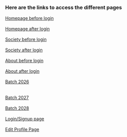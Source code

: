 <h3>   Here are the links to access the different pages    </h3>


[Homepage before login ](https://priyaranjan2902.github.io/CE-bootcamp-pages/pages/HomePage/home-page_before) <br>           
[Homepage after login ](https://priyaranjan2902.github.io/CE-bootcamp-pages/pages/HomePage/home-page-after)  <br>          
[Society before login ](https://priyaranjan2902.github.io/CE-bootcamp-pages/pages/society/society_before)   <br>
<br> [Society after login ](https://priyaranjan2902.github.io/CE-bootcamp-pages/pages/society/society-after)    <br>      
[About before login ](https://priyaranjan2902.github.io/CE-bootcamp-pages/pages/About_Page1/about-before)   <br>
<br> [About after login ](https://priyaranjan2902.github.io/CE-bootcamp-pages/pages/About_Page1/about-after)    <br>        
[Batch  2026 ](https://priyaranjan2902.github.io/CE-bootcamp-pages/pages/Batch/batch-26)        <br>    
<br> [Batch 2027 ](https://priyaranjan2902.github.io/CE-bootcamp-pages/pages/Batch/batch-27) <br>
<br> [Batch 2028 ](https://priyaranjan2902.github.io/CE-bootcamp-pages/pages/Batch/batch-28)<br>
<br> [Login/Signup page](https://priyaranjan2902.github.io/CE-bootcamp-pages/pages/login_signup/)  <br>          
[Edit Profile Page](https://priyaranjan2902.github.io/CE-bootcamp-pages/pages/profile_edit/)   <br>         
